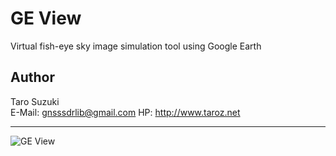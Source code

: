 GE View
===============================================================================
Virtual fish-eye sky image simulation tool using Google Earth


Author
-------------------------------------------------------------------------------
Taro Suzuki  
E-Mail: <gnsssdrlib@gmail.com>
HP: <http://www.taroz.net>


-------------------------------------------------------------------------------
![GE View](http://www.taroz.net/data/GEView.jpg "GE View")
